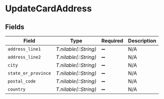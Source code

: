# UpdateCardAddress


## Fields

| Field                 | Type                  | Required              | Description           |
| --------------------- | --------------------- | --------------------- | --------------------- |
| `address_line1`       | *T.nilable(::String)* | :heavy_minus_sign:    | N/A                   |
| `address_line2`       | *T.nilable(::String)* | :heavy_minus_sign:    | N/A                   |
| `city`                | *T.nilable(::String)* | :heavy_minus_sign:    | N/A                   |
| `state_or_province`   | *T.nilable(::String)* | :heavy_minus_sign:    | N/A                   |
| `postal_code`         | *T.nilable(::String)* | :heavy_minus_sign:    | N/A                   |
| `country`             | *T.nilable(::String)* | :heavy_minus_sign:    | N/A                   |